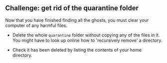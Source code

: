 ## Challenge: get rid of the quarantine folder

Now that you have finished finding all the ghosts, you must clear your computer of any harmful files.

+ Delete the whole `quarantine` folder without copying any of the files in it. You might have to look up online how to 'recursively remove' a directory.

+ Check it has been deleted by listing the contents of your home directory.
